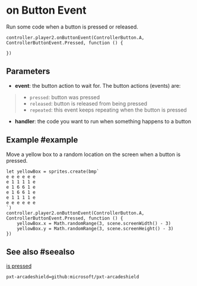 # on Button Event

Run some code when a button is pressed or released.

```sig
controller.player2.onButtonEvent(ControllerButton.A, ControllerButtonEvent.Pressed, function () {
	
})
```

## Parameters

* **event**: the button action to wait for. The button actions (events) are:
> * ``pressed``: button was pressed
> * ``released``: button is released from being pressed
> * ``repeated``: this event keeps repeating when the button is pressed
* **handler**: the code you want to run when something happens to a button

## Example #example

Move a yellow box to a random location on the screen when a button is pressed.

```blocks
let yellowBox = sprites.create(bmp`
e e e e e e
e 1 1 1 1 e
e 1 6 6 1 e
e 1 6 6 1 e
e 1 1 1 1 e
e e e e e e
`)
controller.player2.onButtonEvent(ControllerButton.A, ControllerButtonEvent.Pressed, function () {
    yellowBox.x = Math.randomRange(3, scene.screenWidth() - 3)
    yellowBox.y = Math.randomRange(3, scene.screenHeight() - 3)
})
```

## See also #seealso

[is pressed](/reference/controller/button/is-pressed)

```package
pxt-arcadeshield=github:microsoft/pxt-arcadeshield
```

